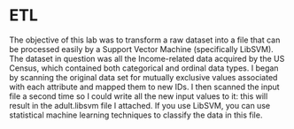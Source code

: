 # ETL
The objective of this lab was to transform a raw dataset into a file that can be processed easily by a Support Vector Machine (specifically LibSVM). The dataset in question was all the Income-related data acquired by the US Census, which contained both categorical and ordinal data types. I began by scanning the original data set for mutually exclusive values associated with each attribute and mapped them to new IDs. I then scanned the input file a second time so I could write all the new input values to it: this will result in the adult.libsvm file I attached. If you use LibSVM, you can use statistical machine learning techniques to classify the data in this file.
